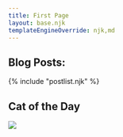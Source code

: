 ```yaml
---
title: First Page
layout: base.njk
templateEngineOverride: njk,md
---
```


## Blog Posts:

{% include "postlist.njk" %}

## Cat of the Day

<img src="{{ catpic }}" />
